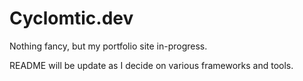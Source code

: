 # Cyclomtic.dev

Nothing fancy, but my portfolio site in-progress.

README will be update as I decide on various frameworks and tools.
